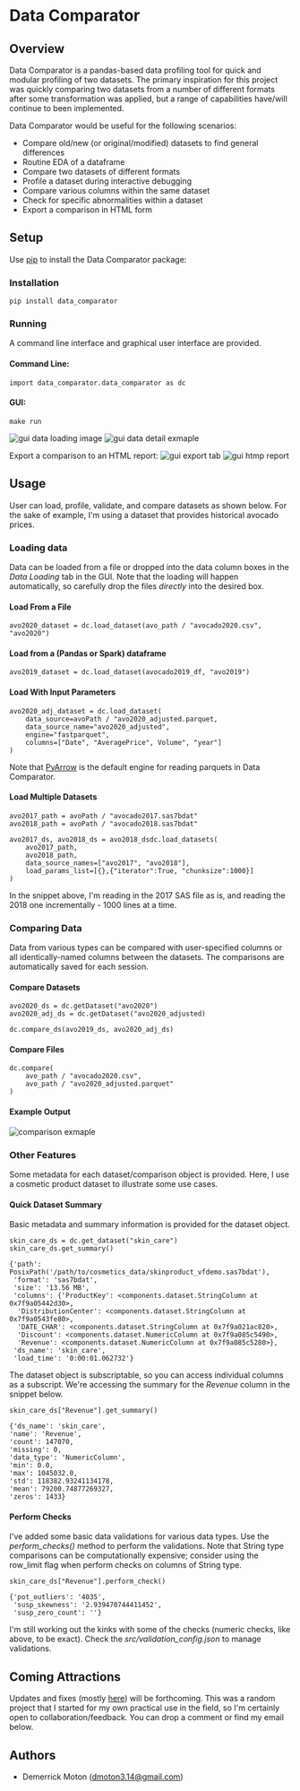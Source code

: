 # Data Comparator

## Overview

Data Comparator is a pandas-based data profiling tool for quick and modular profiling of two datasets. The primary inspiration for this project was quickly comparing two datasets from a number of different formats after some transformation was applied, but a range of capabilities have/will continue to been implemented.

Data Comparator would be useful for the following scenarios:

- Compare old/new (or original/modified) datasets to find general differences
- Routine EDA of a dataframe
- Compare two datasets of different formats
- Profile a dataset during interactive debugging
- Compare various columns within the same dataset
- Check for specific abnormalities within a dataset
- Export a comparison in HTML form

## Setup

Use [pip](https://pip.pypa.io/en/stable/) to install the Data Comparator package:

### Installation

```
pip install data_comparator
```

### Running

A command line interface and graphical user interface are provided.

#### Command Line:

```
import data_comparator.data_comparator as dc
```

#### GUI:

```
make run
```

![gui data loading image](https://github.com/culight/data_comparator/blob/master/docs/examples/general1.png)
![gui data detail exmaple](https://github.com/culight/data_comparator/blob/master/docs/examples/general2.png)

Export a comparison to an HTML report:
![gui export tab](https://github.com/culight/data_comparator/blob/master/docs/examples/export1.png)
![gui htmp report](https://github.com/culight/data_comparator/blob/master/docs/examples/export2.png)

## Usage

User can load, profile, validate, and compare datasets as shown below. For the sake of example, I'm using a dataset that provides historical avocado prices.

### Loading data

Data can be loaded from a file or dropped into the data column boxes in the _Data Loading_ tab in the GUI. Note that the loading will happen automatically, so carefully drop the files _directly_ into the desired box.

#### Load From a File

```
avo2020_dataset = dc.load_dataset(avo_path / "avocado2020.csv", "avo2020")
```

#### Load from a (Pandas or Spark) dataframe

```
avo2019_dataset = dc.load_dataset(avocado2019_df, "avo2019")
```

#### Load With Input Parameters

```
avo2020_adj_dataset = dc.load_dataset(
    data_source=avoPath / "avo2020_adjusted.parquet,
    data_source_name="avo2020_adjusted",
    engine="fastparquet",
    columns=["Date", "AveragePrice", Volume", "year"]
)
```

Note that [PyArrow](https://arrow.apache.org/docs/index.html) is the default engine for reading parquets in Data Comparator.

#### Load Multiple Datasets

```
avo2017_path = avoPath / "avocado2017.sas7bdat"
avo2018_path = avoPath / "avocado2018.sas7bdat"

avo2017_ds, avo2018_ds = avo2018_dsdc.load_datasets(
    avo2017_path,
    avo2018_path,
    data_source_names=["avo2017", "avo2018"],
    load_params_list=[{},{"iterator":True, "chunksize":1000}]
)
```

In the snippet above, I'm reading in the 2017 SAS file as is, and reading the 2018 one incrementally - 1000 lines at a time.

### Comparing Data

Data from various types can be compared with user-specified columns or all identically-named columns between the datasets. The comparisons are automatically saved for each session.

#### Compare Datasets

```
avo2020_ds = dc.getDataset("avo2020")
avo2020_adj_ds = dc.getDataset("avo2020_adjusted)

dc.compare_ds(avo2019_ds, avo2020_adj_ds)
```

#### Compare Files

```
dc.compare(
    avo_path / "avocado2020.csv",
    avo_path / "avo2020_adjusted.parquet"
)
```

#### Example Output

![comparison exmaple](https://github.com/culight/data_comparator/blob/master/docs/examples/compare_example.png)

### Other Features

Some metadata for each dataset/comparison object is provided. Here, I use a cosmetic product dataset to illustrate some use cases.

#### Quick Dataset Summary

Basic metadata and summary information is provided for the dataset object.

```
skin_care_ds = dc.get_dataset("skin_care")
skin_care_ds.get_summary()

{'path': PosixPath('/path/to/cosmetics_data/skinproduct_vfdemo.sas7bdat'),
 'format': 'sas7bdat',
 'size': '13.56 MB',
 'columns': {'ProductKey': <components.dataset.StringColumn at 0x7f9a05442d30>,
  'DistributionCenter': <components.dataset.StringColumn at 0x7f9a0543fe80>,
  'DATE_CHAR': <components.dataset.StringColumn at 0x7f9a021ac820>,
  'Discount': <components.dataset.NumericColumn at 0x7f9a085c5490>,
  'Revenue': <components.dataset.NumericColumn at 0x7f9a085c5280>},
 'ds_name': 'skin_care',
 'load_time': '0:00:01.062732'}
```

The dataset object is subscriptable, so you can access individual columns as a subscript. We're accessing the summary for the _Revenue_ column in the snippet below.

```
skin_care_ds["Revenue"].get_summary()

{'ds_name': 'skin_care',
'name': 'Revenue',
'count': 147070,
'missing': 0,
'data_type': 'NumericColumn',
'min': 0.0,
'max': 1045032.0,
'std': 118382.93241134178,
'mean': 79200.74877269327,
'zeros': 1433}
```

#### Perform Checks

I've added some basic data validations for various data types. Use the _perform_checks()_ method to perform the validations. Note that String type comparisons can be computationally expensive; consider using the row_limit flag when perform checks on columns of String type.

```
skin_care_ds["Revenue"].perform_check()

{'pot_outliers': '4035',
 'susp_skewness': '2.939470744411452',
 'susp_zero_count': ''}
```

I'm still working out the kinks with some of the checks (numeric checks, like above, to be exact).
Check the _src/validation_config.json_ to manage validations.

## Coming Attractions

Updates and fixes (mostly [here](https://github.com/culight/data_comparator/issues)) will be forthcoming. This was a random project that I started for my own practical use in the field, so I'm certainly open to collaboration/feedback. You can drop a comment or find my email below.

## Authors

- Demerrick Moton (dmoton3.14@gmail.com)
